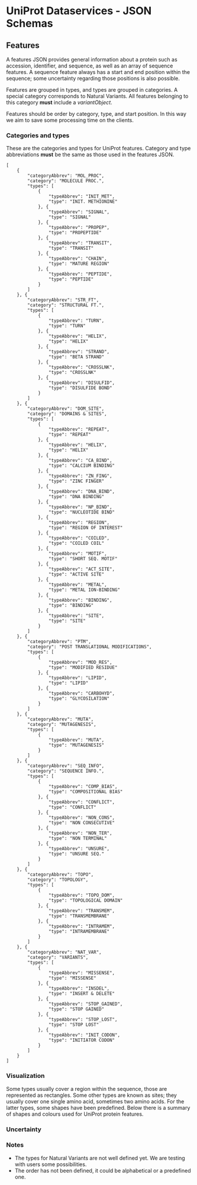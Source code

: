# UniProt Dataservices - JSON Schemas #
## Features ##
A features JSON provides general information about a protein such as accession, identifier, and sequence, as well as an array of sequence features. A sequence feature always has a start and end position within the sequence; some uncertainty regarding those positions is also possible.

Features are grouped in types, and types are grouped in categories. A special category corresponds to Natural Variants. All features belonging to this category **must** include a *variantObject*.

Features should be order by category, type, and start position. In this way we aim to save some processing time on the clients.

### Categories and types ###
These are the categories and types for UniProt features. Category and type abbreviations **must** be the same as those used in the features JSON.

    [
    	{
			"categoryAbbrev": "MOL_PROC",
			"category": "MOLECULE PROC.",
			"types": [
				{
					"typeAbbrev": "INIT_MET",
					"type": "INIT. METHIONINE"
				}, {
					"typeAbbrev": "SIGNAL",
					"type": "SIGNAL"
				}, {
					"typeAbbrev": "PROPEP",
					"type": "PROPEPTIDE"
				}, {
					"typeAbbrev": "TRANSIT",
					"type": "TRANSIT"
				}, {
					"typeAbbrev": "CHAIN",
					"type": "MATURE REGION"
				}, {
					"typeAbbrev": "PEPTIDE",
					"type": "PEPTIDE"
				}
			]
		}, {
			"categoryAbbrev": "STR_FT",
			"category": "STRUCTURAL FT.",
			"types": [
				{
					"typeAbbrev": "TURN",
					"type": "TURN"
				}, {
					"typeAbbrev": "HELIX",
					"type": "HELIX"
				}, {
					"typeAbbrev": "STRAND",
					"type": "BETA STRAND"
				}, {
					"typeAbbrev": "CROSSLNK",
					"type": "CROSSLNK"
				}, {
					"typeAbbrev": "DISULFID",
					"type": "DISULFIDE BOND"
				}
			]
		}, {
			"categoryAbbrev": "DOM_SITE",
			"category": "DOMAINS & SITES",
			"types": [
				{
					"typeAbbrev": "REPEAT",
					"type": "REPEAT"
				}, {
					"typeAbbrev": "HELIX",
					"type": "HELIX"
				}, {
					"typeAbbrev": "CA_BIND",
					"type": "CALCIUM BINDING"
				}, {
					"typeAbbrev": "ZN_FING",
					"type": "ZINC FINGER"
				}, {
					"typeAbbrev": "DNA_BIND",
					"type": "DNA BINDING"
				}, {
					"typeAbbrev": "NP_BIND",
					"type": "NUCLEOTIDE BIND"
				}, {
					"typeAbbrev": "REGION",
					"type": "REGION OF INTEREST"
				}, {
					"typeAbbrev": "COILED",
					"type": "COILED COIL"
				}, {
					"typeAbbrev": "MOTIF",
					"type": "SHORT SEQ. MOTIF"
				}, {
					"typeAbbrev": "ACT_SITE",
					"type": "ACTIVE SITE"
				}, {
					"typeAbbrev": "METAL",
					"type": "METAL ION-BINDING"
				}, {
					"typeAbbrev": "BINDING",
					"type": "BINDING"
				}, {
					"typeAbbrev": "SITE",
					"type": "SITE"
				}
			]
		}, {
			"categoryAbbrev": "PTM",
			"category": "POST TRANSLATIONAL MODIFICATIONS",
			"types": [
				{
					"typeAbbrev": "MOD_RES",
					"type": "MODIFIED RESIDUE"
				}, {
					"typeAbbrev": "LIPID",
					"type": "LIPID"
				}, {
					"typeAbbrev": "CARBOHYD",
					"type": "GLYCOSILATION"
				}
			]
		}, {
			"categoryAbbrev": "MUTA",
			"category": "MUTAGENESIS",
			"types": [
				{
					"typeAbbrev": "MUTA",
					"type": "MUTAGENESIS"
				}
			]
		}, {
			"categoryAbbrev": "SEQ_INFO",
			"category": "SEQUENCE INFO.",
			"types": [
				{
					"typeAbbrev": "COMP_BIAS",
					"type": "COMPOSITIONAL BIAS"
				}, {
					"typeAbbrev": "CONFLICT",
					"type": "CONFLICT"
				}, {
					"typeAbbrev": "NON_CONS",
					"type": "NON CONSECUTIVE"
				}, {
					"typeAbbrev": "NON_TER",
					"type": "NON TERMINAL"
				}, {
					"typeAbbrev": "UNSURE",
					"type": "UNSURE SEQ."
				}
			]
		}, {
			"categoryAbbrev": "TOPO",
			"category": "TOPOLOGY",
			"types": [
				{
					"typeAbbrev": "TOPO_DOM",
					"type": "TOPOLOGICAL DOMAIN"
				}, {
					"typeAbbrev": "TRANSMEM",
					"type": "TRANSMEMBRANE"
				}, {
					"typeAbbrev": "INTRAMEM",
					"type": "INTRAMEMBRANE"
				}
			]
		}, {
			"categoryAbbrev": "NAT_VAR",
			"category": "VARIANTS",
			"types": [
				{
					"typeAbbrev": "MISSENSE",
					"type": "MISSENSE"
				}, {
					"typeAbbrev": "INSDEL",
					"type": "INSERT & DELETE"
				}, {
					"typeAbbrev": "STOP_GAINED",
					"type": "STOP GAINED"
				}, {
					"typeAbbrev": "STOP_LOST",
					"type": "STOP LOST"
				}, {
					"typeAbbrev": "INIT_CODON",
					"type": "INITIATOR CODON"
				}
			]
		}
    ]
    

### Visualization ###
Some types usually cover a region within the sequence, those are represented as rectangles. Some other types are known as sites; they usually cover one single amino acid, sometimes two amino acids. For the latter types, some shapes have been predefined. Below there is a summary of shapes and colours used for UniProt protein features.

### Uncertainty ###

### Notes ###
- The types for Natural Variants are not well defined yet. We are testing with users some possibilities.
- The order has not been defined, it could be alphabetical or a predefined one.


